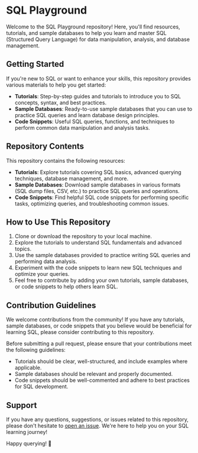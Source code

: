 # SQL Playground

Welcome to the SQL Playground repository! Here, you'll find resources, tutorials, and sample databases to help you learn and master SQL (Structured Query Language) for data manipulation, analysis, and database management.

## Getting Started

If you're new to SQL or want to enhance your skills, this repository provides various materials to help you get started:

- **Tutorials**: Step-by-step guides and tutorials to introduce you to SQL concepts, syntax, and best practices.
- **Sample Databases**: Ready-to-use sample databases that you can use to practice SQL queries and learn database design principles.
- **Code Snippets**: Useful SQL queries, functions, and techniques to perform common data manipulation and analysis tasks.

## Repository Contents

This repository contains the following resources:

- **Tutorials**: Explore tutorials covering SQL basics, advanced querying techniques, database management, and more.
- **Sample Databases**: Download sample databases in various formats (SQL dump files, CSV, etc.) to practice SQL queries and operations.
- **Code Snippets**: Find helpful SQL code snippets for performing specific tasks, optimizing queries, and troubleshooting common issues.

## How to Use This Repository

1. Clone or download the repository to your local machine.
2. Explore the tutorials to understand SQL fundamentals and advanced topics.
3. Use the sample databases provided to practice writing SQL queries and performing data analysis.
4. Experiment with the code snippets to learn new SQL techniques and optimize your queries.
5. Feel free to contribute by adding your own tutorials, sample databases, or code snippets to help others learn SQL.

## Contribution Guidelines

We welcome contributions from the community! If you have any tutorials, sample databases, or code snippets that you believe would be beneficial for learning SQL, please consider contributing to this repository.

Before submitting a pull request, please ensure that your contributions meet the following guidelines:

- Tutorials should be clear, well-structured, and include examples where applicable.
- Sample databases should be relevant and properly documented.
- Code snippets should be well-commented and adhere to best practices for SQL development.

## Support

If you have any questions, suggestions, or issues related to this repository, please don't hesitate to [open an issue](https://github.com/yourusername/sql-playground/issues). We're here to help you on your SQL learning journey!

Happy querying! 🎉
